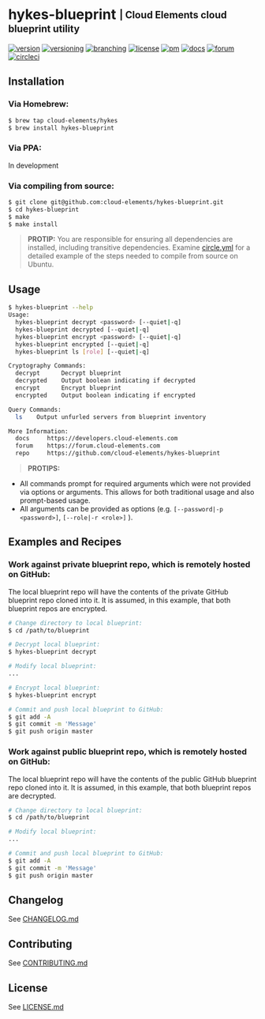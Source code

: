 # hykes-blueprint <sub><sup>| Cloud Elements cloud blueprint utility</sup></sub>
[![version](http://img.shields.io/badge/version-v0.1.1-blue.svg)](CHANGELOG.md)
[![versioning](http://img.shields.io/badge/versioning-semver-blue.svg)](http://semver.org)
[![branching](http://img.shields.io/badge/branching-github%20flow-blue.svg)](https://guides.github.com/introduction/flow/)
[![license](http://img.shields.io/badge/license-apache-blue.svg)](LICENSE.md)
[![pm](http://img.shields.io/badge/pm-zenhub-blue.svg)](https://www.zenhub.io)
[![docs](http://img.shields.io/badge/docs-read-blue.svg)](https://developers.cloud-elements.com)
[![forum](http://img.shields.io/badge/forum-join-blue.svg)](https://forum.cloud-elements.com)
[![circleci](https://circleci.com/gh/cloud-elements/hykes-blueprint.svg?style=shield)](https://circleci.com/gh/cloud-elements/hykes-blueprint)

## Installation

### Via Homebrew:

```bash
$ brew tap cloud-elements/hykes
$ brew install hykes-blueprint
```

### Via PPA:

In development

### Via compiling from source:

```bash
$ git clone git@github.com:cloud-elements/hykes-blueprint.git
$ cd hykes-blueprint
$ make
$ make install
```

> __PROTIP:__
You are responsible for ensuring all dependencies are installed, including transitive dependencies.
Examine [circle.yml](circle.yml) for a detailed example of the steps needed to compile from source
on Ubuntu.

## Usage

```bash
$ hykes-blueprint --help
Usage:
  hykes-blueprint decrypt <password> [--quiet|-q]
  hykes-blueprint decrypted [--quiet|-q]
  hykes-blueprint encrypt <password> [--quiet|-q]
  hykes-blueprint encrypted [--quiet|-q]
  hykes-blueprint ls [role] [--quiet|-q]

Cryptography Commands:
  decrypt      Decrypt blueprint
  decrypted    Output boolean indicating if decrypted
  encrypt      Encrypt blueprint
  encrypted    Output boolean indicating if encrypted

Query Commands:
  ls    Output unfurled servers from blueprint inventory

More Information:
  docs     https://developers.cloud-elements.com
  forum    https://forum.cloud-elements.com
  repo     https://github.com/cloud-elements/hykes-blueprint
```

> __PROTIPS:__
* All commands prompt for required arguments which were not provided via options or arguments. This
allows for both traditional usage and also prompt-based usage.
* All arguments can be provided as options (e.g. `[--password|-p <password>]`, `[--role|-r <role>]`
).

## Examples and Recipes

### Work against private blueprint repo, which is remotely hosted on GitHub:

The local blueprint repo will have the contents of the private GitHub blueprint repo cloned into it.
It is assumed, in this example, that both blueprint repos are encrypted.

```bash
# Change directory to local blueprint:
$ cd /path/to/blueprint

# Decrypt local blueprint:
$ hykes-blueprint decrypt

# Modify local blueprint:
...

# Encrypt local blueprint:
$ hykes-blueprint encrypt

# Commit and push local blueprint to GitHub:
$ git add -A
$ git commit -m 'Message'
$ git push origin master
```

### Work against public blueprint repo, which is remotely hosted on GitHub:

The local blueprint repo will have the contents of the public GitHub blueprint repo cloned into it.
It is assumed, in this example, that both blueprint repos are decrypted.

```bash
# Change directory to local blueprint:
$ cd /path/to/blueprint

# Modify local blueprint:
...

# Commit and push local blueprint to GitHub:
$ git add -A
$ git commit -m 'Message'
$ git push origin master
```

## Changelog

See [CHANGELOG.md](CHANGELOG.md)

## Contributing

See [CONTRIBUTING.md](CONTRIBUTING.md)

## License

See [LICENSE.md](LICENSE.md)
